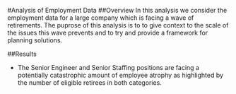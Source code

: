 #Analysis of Employment Data
##Overview
In this analysis we consider the employment data for a large company which is facing a wave of retirements. The puprose of this analysis is to to give context to the scale of the issues this wave prevents and to try and provide a framework for planning solutions.

##Results
- The Senior Engineer and Senior Staffing positions are facing a potentially catastrophic amount of employee atrophy as highlighted by the number of eligible retirees in both categories. 
